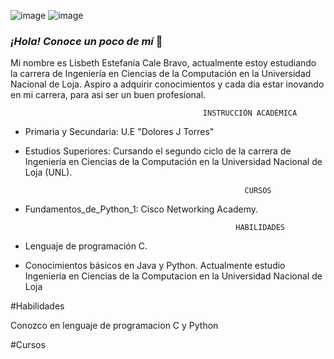 ![image](https://github.com/mariuxi04/mariuxi04/assets/134022113/20d1d5cf-3850-4121-86f8-01907d70703e)  ![image](https://github.com/mariuxi04/mariuxi04/assets/134022113/8815fead-d8f7-4d21-ac8b-00075c8d1949)


### *¡Hola! Conoce un poco de mí* 👋
Mi nombre es Lisbeth Estefania Cale Bravo, actualmente estoy estudiando la carrera de Ingeniería en Ciencias de la Computación en la Universidad Nacional de Loja. Aspiro a adquirir conocimientos y cada dia estar inovando en mi carrera, para asi ser un buen profesional.
                                               
                                               INSTRUCCIÓN ACADÉMICA
                                               
- Primaria y Secundaria: U.E "Dolores J Torres"

- Estudios Superiores: Cursando el segundo ciclo de la carrera de Ingeniería en Ciencias de la Computación en la Universidad Nacional de Loja (UNL).

                                                       CURSOS
                                                        
 - Fundamentos_de_Python_1: Cisco Networking Academy.

                                                      HABILIDADES
 
- Lenguaje de programación C.
- Conocimientos básicos en Java y Python.
Actualmente  estudio Ingenieria en Ciencias de la Computacion en la Universidad Nacional de Loja

#Habilidades 

Conozco en lenguaje de programacion C  y  Python

#Cursos



<!--
**E2002-debug/E2002-debug** is a ✨ _special_ ✨ repository because its `README.md` (this file) appears on your GitHub profile.

Here are some ideas to get you started:

- 🔭 I’m currently working on ...
- 🌱 I’m currently learning ...
- 👯 I’m looking to collaborate on ...
- 🤔 I’m looking for help with ...
- 💬 Ask me about ...
- 📫 How to reach me: ...
- 😄 Pronouns: ...
- ⚡ Fun fact: ...
-->

